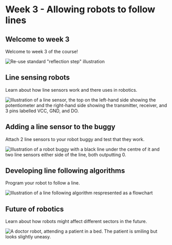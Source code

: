 [comment]: # (
Is this step open? Y/N
If so, short description of this step:
Related links:
Related files:
)

# Week 3 - Allowing robots to follow lines

## Welcome to week 3

Welcome to week 3 of the course!

![Re-use standard "reflection step" illustration]()

## Line sensing robots

Learn about how line sensors work and there uses in robotics.

![Illustration of a line sensor, the top on the left-hand side showing the potentiometer and the right-hand side showing the transmitter, receiver, and 3 pins labelled VCC, GND, and DO.](https://rpf-futurelearn.s3-eu-west-1.amazonaws.com/Robotics+-+Robot+Buggy/Illustration/36-3_4_TCRT_Sensor_Diagram.png)

## Adding a line sensor to the buggy

Attach 2 line sensors to your robot buggy and test that they work.

![Illustration of a robot buggy with a black line under the centre of it and two line sensors either side of the line, both outputting 0.](https://rpf-futurelearn.s3-eu-west-1.amazonaws.com/Robotics+-+Robot+Buggy/Illustration/35-3_4-line-sensors-not-detecting-line.png)

## Developing line following algorithms

Program your robot to follow a line.

![Illustration of a line following algorithm respresented as a flowchart](https://rpf-futurelearn.s3-eu-west-1.amazonaws.com/Robotics+-+Robot+Buggy/Illustration/14-line_algorithm.png)

## Future of robotics

Learn about how robots might affect different sectors in the future.

![A doctor robot, attending a patient in a bed. The patient is smiling but looks slightly uneasy.](https://rpf-futurelearn.s3-eu-west-1.amazonaws.com/Robotics+-+Robot+Buggy/Illustration/40-3_10-Dr_Robot.png)
